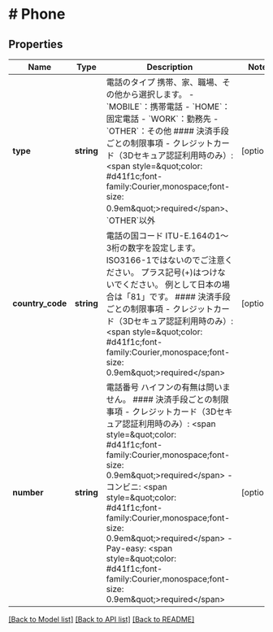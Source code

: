 # # Phone

## Properties

Name | Type | Description | Notes
------------ | ------------- | ------------- | -------------
**type** | **string** | 電話のタイプ   携帯、家、職場、その他から選択します。   - &#x60;MOBILE&#x60;：携帯電話 - &#x60;HOME&#x60;：固定電話 - &#x60;WORK&#x60;：勤務先 - &#x60;OTHER&#x60;：その他  #### 決済手段ごとの制限事項   - クレジットカード（3Dセキュア認証利用時のみ）: &lt;span style&#x3D;\&quot;color: #d41f1c;font-family:Courier,monospace;font-size: 0.9em\&quot;&gt;required&lt;/span&gt;、&#x60;OTHER&#x60;以外 | [optional]
**country_code** | **string** | 電話の国コード   ITU-E.164の1～3桁の数字を設定します。   ISO3166-1ではないのでご注意ください。   プラス記号(+)はつけないでください。   例として日本の場合は「81」です。   #### 決済手段ごとの制限事項   - クレジットカード（3Dセキュア認証利用時のみ）: &lt;span style&#x3D;\&quot;color: #d41f1c;font-family:Courier,monospace;font-size: 0.9em\&quot;&gt;required&lt;/span&gt; | [optional]
**number** | **string** | 電話番号   ハイフンの有無は問いません。   #### 決済手段ごとの制限事項   - クレジットカード（3Dセキュア認証利用時のみ）: &lt;span style&#x3D;\&quot;color: #d41f1c;font-family:Courier,monospace;font-size: 0.9em\&quot;&gt;required&lt;/span&gt;   - コンビニ: &lt;span style&#x3D;\&quot;color: #d41f1c;font-family:Courier,monospace;font-size: 0.9em\&quot;&gt;required&lt;/span&gt;   - Pay-easy: &lt;span style&#x3D;\&quot;color: #d41f1c;font-family:Courier,monospace;font-size: 0.9em\&quot;&gt;required&lt;/span&gt; | [optional]

[[Back to Model list]](../../README.md#models) [[Back to API list]](../../README.md#endpoints) [[Back to README]](../../README.md)

